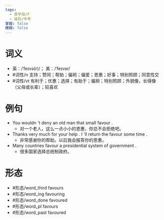 ```yaml
---
tags:
  - 首字母/F
  - 级别/中考
掌握: false
模糊: false
---
```

# 词义
- 英：/ˈfeɪvə(r)/； 美：/ˈfeɪvər/
- #词性/n  支持；赞同；帮助；偏袒；偏爱；恩惠；好事；特别照顾；同意性交
- #词性/vt  有利于；优惠；选择；有助于；偏袒；特别照顾；外貌像，长得像（父母或长辈）；较喜欢
# 例句
- You wouldn 't deny an old man that small favour .
	- 对一个老人，这么一点小小的恩惠，你总不会拒绝吧。
- Thanks very much for your help . I 'll return the favour some time .
	- 非常感谢你的帮助。以后我会报答你的恩惠。
- Many countries favour a presidential system of government .
	- 很多国家选择总统制政府。
# 形态
- #形态/word_third favours
- #形态/word_ing favouring
- #形态/word_done favoured
- #形态/word_pl favours
- #形态/word_past favoured
